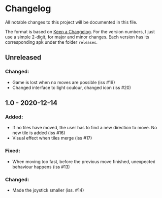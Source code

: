 # Changelog

All notable changes to this project will be documented in this file.

The format is based on [Keep a Changelog](https://keepachangelog.com/en/1.0.0/). For the version numbers, I just use a simple 2-digit, for major and minor changes. Each version has its corresponding apk under the folder `releases`.


## Unreleased

### Changed:
- Game is lost when no moves are possible (iss #19)
- Changed interface to light coulour, changed icon (iss #20)


## 1.0 - 2020-12-14

### Added:
- If no tiles have moved, the user has to find a new direction to move. No new tile is added (iss #16)
- Visual effect when tiles merge (iss #17)


### Fixed:
- When moving too fast, before the previous move finished, unexpected behaviour happens (iss #13)


### Changed:
- Made the joystick smaller (iss. #14)
